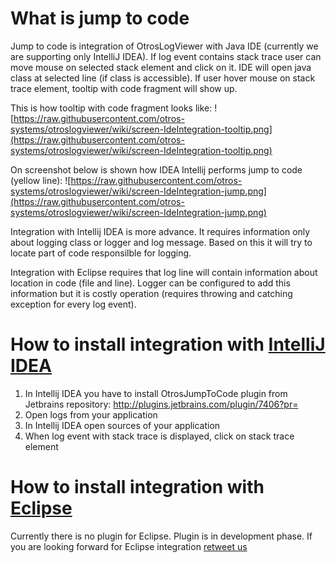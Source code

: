 # What is jump to code #

Jump to code is integration of OtrosLogViewer with Java IDE (currently we are supporting only IntelliJ IDEA). If log event contains stack trace user can move mouse on selected stack element and click on it. IDE will open java class at selected line (if class is accessible). If user hover mouse on stack trace element, tooltip with code fragment will show up.


This is how tooltip with code fragment looks like:
![https://raw.githubusercontent.com/otros-systems/otroslogviewer/wiki/screen-IdeIntegration-tooltip.png](https://raw.githubusercontent.com/otros-systems/otroslogviewer/wiki/screen-IdeIntegration-tooltip.png)

On screenshot below is shown how IDEA Intellij performs jump to code (yellow line):
![https://raw.githubusercontent.com/otros-systems/otroslogviewer/wiki/screen-IdeIntegration-jump.png](https://raw.githubusercontent.com/otros-systems/otroslogviewer/wiki/screen-IdeIntegration-jump.png)

Integration with Intellij IDEA is more advance. It requires information only about logging class or logger and log message. Based on this it will try to locate part of code responsilble for logging.

Integration with Eclipse requires that log line will contain information about location in code (file and line). Logger can be configured to add this information but it is costly operation (requires throwing and catching exception for every log event).

# How to install integration with [IntelliJ IDEA](http://www.jetbrains.com/idea/) #
  1. In Intellij IDEA you have to install OtrosJumpToCode plugin from Jetbrains repository: http://plugins.jetbrains.com/plugin/7406?pr=
  1. Open logs from your application
  1. In Intellij IDEA open sources of your application
  1. When log event with stack trace is displayed, click on stack trace element

# How to install integration with [Eclipse](https://www.eclipse.org/) #
Currently there is no plugin for Eclipse. Plugin is in development phase. If you are looking forward for Eclipse integration [retweet us](https://twitter.com/OtrosSystems/status/463966056235536384)

